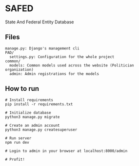 # SAFED

State And Federal Entity Database

## Files

```
manage.py: Django's management cli
PAD/
  settings.py: Configuration for the whole project
common/
  models: Common models used across the website (Politician organization)
  admin: Admin registrations for the models
```

## How to run

```shell
# Install requirements
pip install -r requirements.txt

# Initialize database
python3 manage.py migrate

# Create an admin account
python3 manage.py createsuperuser

# Run server
npm run dev

# Login to admin in your browser at localhost:8000/admin

# Profit!
```
